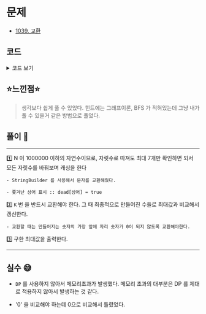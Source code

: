 # 문제
- [1039. 교환](https://www.acmicpc.net/problem/1039)

## 코드

<details><summary> 코드 보기 </summary>

``` java
import java.awt.*;
import java.util.Scanner;

public class Q1039 {
    static int n, k, ans = -1;
    static boolean cache[][] = new boolean[1000001][11];
    static String line;
    public static void main(String[] args) {
        Scanner sc = new Scanner(System.in);
        n = sc.nextInt(); k = sc.nextInt();
        line = String.valueOf(n);
        findMax(line, 0);
        System.out.println(ans);
    }

    private static void findMax(String str, int cnt) {
        if(cnt == k) {
            ans = Math.max(ans, Integer.parseInt(str));
            return;
        }
        if(cache[Integer.parseInt(str)][cnt]) return;
        cache[Integer.parseInt(str)][cnt] = true;
        int ret = 0;
        StringBuilder sb = new StringBuilder(str);
        for (int i = 0; i < str.length() - 1; i++) {
            for (int j = i + 1; j < str.length(); j++) {
                if(i == 0 && sb.charAt(j) == '0') continue;
                swap(sb, i, j);
                if(!cache[Integer.parseInt(sb.toString())][cnt + 1])
                    findMax(sb.toString(), cnt + 1);
                swap(sb, i, j);
            }
        }
    }

    private static void swap(StringBuilder sb, int i, int j) {
        char temp = sb.charAt(i);
        sb.setCharAt(i, sb.charAt(j));
        sb.setCharAt(j, temp);
    }
}

```

</details>

## ⭐️느낀점⭐️
> 생각보다 쉽게 풀 수 있었다. 힌트에는 그래프이론, BFS 가 적혀있는데 그냥 내가 풀 수 있을거 같은 방법으로 풀었다.

## 풀이 📣
<hr/>

1️⃣ N 이 1000000 이하의 자연수이므로, 자릿수로 따져도 최대 7개만 확인하면 되서 모든 자릿수를 바꿔보며 캐싱을 한다

    - StringBuilder 를 사용해서 문자를 교환해줬다.

    - 쫓겨난 상어 표시 :: dead[상어] = true

2️⃣ `K` 번 을 반드시 교환해야 한다. 그 때 최종적으로 만들어진 수들로 최대값과 비교해서 갱신한다.

    - 교환할 때는 만들어지는 숫자의 가장 앞에 자리 숫자가 0이 되지 않도록 교환해야한다.

3️⃣ 구한 최대값을 출력한다.

<hr/>

## 실수 😅

- `DP` 를 사용하지 않아서 메모리초과가 발생했다. 메모리 초과의 대부분은 DP 를 제대로 적용하지 않아서 발생하는 것 같다.


- '0' 을 비교해야 하는데 0으로 비교해서 틀렸었다. 